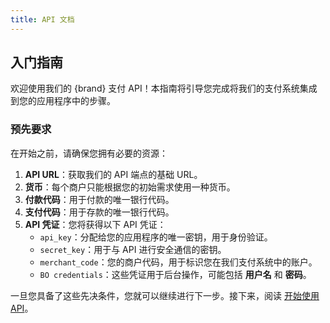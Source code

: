 ```yaml
---
title: API 文档
---
```


## 入门指南

欢迎使用我们的 {brand} 支付 API！本指南将引导您完成将我们的支付系统集成到您的应用程序中的步骤。

### 预先要求

在开始之前，请确保您拥有必要的资源：

1. **API URL**：获取我们的 API 端点的基础 URL。
2. **货币**：每个商户只能根据您的初始需求使用一种货币。
3. **付款代码**：用于付款的唯一银行代码。
4. **支付代码**：用于存款的唯一银行代码。
5. **API 凭证**：您将获得以下 API 凭证：
   - `api_key`：分配给您的应用程序的唯一密钥，用于身份验证。
   - `secret_key`：用于与 API 进行安全通信的密钥。
   - `merchant_code`：您的商户代码，用于标识您在我们支付系统中的账户。
   - `BO credentials`：这些凭证用于后台操作，可能包括 **用户名** 和 **密码**。

一旦您具备了这些先决条件，您就可以继续进行下一步。接下来，阅读 [开始使用 API](/api/get-started)。

<x-resources />
